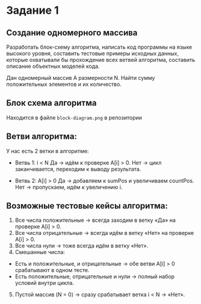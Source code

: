 # Задание 1
## Создание одномерного массива

Разработать блок-схему алгоритма, написать код программы на языке высокого уровня, составить тестовые примеры исходных данных, которые охватывали бы прохождение всех ветвей алгоритма, составить описание объектных моделей кода. 

Дан одномерный массив А размерности N. Найти сумму положительных элементов и их количество.

## Блок схема алгоритма
Находится в файле `block-diagram.png` в репозитории

## Ветви алгоритма:
У нас есть 2 ветки в алгоритме:
* Ветвь 1: i < N
Да → идём к проверке A[i] > 0.
Нет → цикл заканчивается, переходим к выводу результата.


* Ветвь 2: A[i] > 0
Да → добавляем к sumPos и увеличиваем countPos.
Нет → пропускаем, идём к увеличению i.

## Возможные тестовые кейсы алгоритма:
1. Все числа положительные → всегда заходим в ветку «Да» на проверке A[i] > 0.
2. Все числа отрицательные → всегда идём в ветку «Нет» на проверке A[i] > 0.
3. Все числа нули → тоже всегда идём в ветку «Нет».
4. Смешанные числа:
* Есть и положительные, и отрицательные → обе ветви A[i] > 0 срабатывают в одном тесте.
* Есть положительные, отрицательные и нули → полный набор условий внутри цикла.
5. Пустой массив (N = 0) → сразу срабатывает ветка i < N → «Нет».
